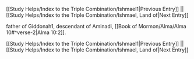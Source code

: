 [[Study Helps/Index to the Triple Combination/Ishmael1|Previous Entry]]  ||  [[Study Helps/Index to the Triple Combination/Ishmael, Land of|Next Entry]]

 father of Giddonah1, descendant of Aminadi, [[Book of Mormon/Alma/Alma 10#^verse-2|Alma 10:2]].

[[Study Helps/Index to the Triple Combination/Ishmael1|Previous Entry]]  ||  [[Study Helps/Index to the Triple Combination/Ishmael, Land of|Next Entry]]